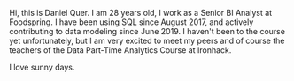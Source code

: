 Hi, this is Daniel Quer. I am 28 years old, I work as a Senior BI Analyst at Foodspring. I have been using SQL since August 2017, and actively contributing to data modeling since June 2019.
I haven't been to the course yet unfortunately, but I am very excited to meet my peers and of course the teachers of the Data Part-Time Analytics Course at Ironhack.

I love sunny days.
